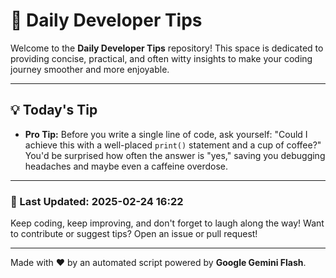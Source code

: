 
# 🌟 Daily Developer Tips

Welcome to the **Daily Developer Tips** repository! This space is dedicated to providing concise, practical, and often witty insights to make your coding journey smoother and more enjoyable.

---

## 💡 Today's Tip

- **Pro Tip:**  Before you write a single line of code,  ask yourself: "Could I achieve this with a well-placed `print()` statement and a cup of coffee?"  You'd be surprised how often the answer is "yes," saving you debugging headaches and maybe even a caffeine overdose.

---

### 📅 Last Updated: 2025-02-24 16:22

Keep coding, keep improving, and don't forget to laugh along the way! Want to contribute or suggest tips? Open an issue or pull request!

---

Made with ❤️ by an automated script powered by **Google Gemini Flash**.
